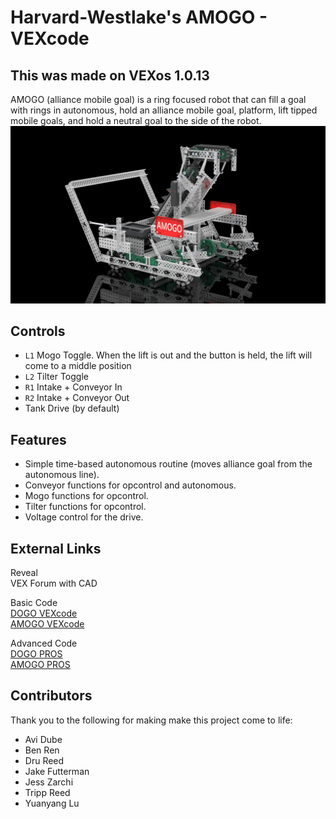 # Harvard-Westlake's AMOGO - VEXcode

This was made on VEXos 1.0.13
---
AMOGO (alliance mobile goal) is a ring focused robot that can fill a goal with rings in autonomous, hold an alliance mobile goal, platform, lift tipped mobile goals, and hold a neutral goal to the side of the robot. 
![](AMOGO-Render.png)   

## Controls
- `L1` Mogo Toggle.  When the lift is out and the button is held, the lift will come to a middle position
- `L2` Tilter Toggle
- `R1` Intake + Conveyor In
- `R2` Intake + Conveyor Out
- Tank Drive (by default)

## Features
 - Simple time-based autonomous routine (moves alliance goal from the autonomous line).
 - Conveyor functions for opcontrol and autonomous.
 - Mogo functions for opcontrol.
 - Tilter functions for opcontrol.
 - Voltage control for the drive.

## External Links

Reveal  
VEX Forum with CAD  

Basic Code  
[DOGO VEXcode](https://github.com/Unionjackjz1/HW-DOGO-VEXCODE/)    
[AMOGO VEXcode](https://github.com/Unionjackjz1/HW-AMOGO-VEXCODE/)  

Advanced Code  
[DOGO PROS](https://github.com/Unionjackjz1/HW-DOGO-PROS/)  
[AMOGO PROS](https://github.com/Unionjackjz1/HW-AMOGO-PROS/) 

## Contributors
Thank you to the following for making make this project come to life:
- Avi Dube
- Ben Ren
- Dru Reed
- Jake Futterman
- Jess Zarchi
- Tripp Reed
- Yuanyang Lu
